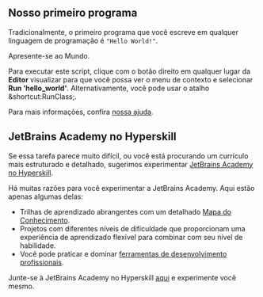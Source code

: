 ## Nosso primeiro programa

Tradicionalmente, o primeiro programa que você escreve em qualquer linguagem de programação é `"Hello World!"`.

Apresente-se ao Mundo.

Para executar este script, clique com o botão direito em qualquer lugar da **Editor** visualizar para que você possa ver o menu de contexto e selecionar **Run 'hello_world'**.
Alternativamente, você pode usar o atalho &shortcut:RunClass;.

Para mais informações, confira [nossa ajuda](https://www.jetbrains.com/help/pycharm/running-and-rerunning-applications.html).

## JetBrains Academy no Hyperskill

Se essa tarefa parece muito difícil, ou você está procurando um currículo mais estruturado e detalhado, sugerimos experimentar [JetBrains Academy no Hyperskill](https://hi.hyperskill.org?utm_source=ide&utm_medium=ide&utm_campaign=ide&utm_content=first-task).

Há muitas razões para você experimentar a JetBrains Academy. Aqui estão apenas algumas delas:

- Trilhas de aprendizado abrangentes com um detalhado [Mapa do Conhecimento](https://hyperskill.org/knowledge-map?utm_source=ide&utm_medium=ide&utm_campaign=ide&utm_content=first-task).
- Projetos com diferentes níveis de dificuldade que proporcionam uma experiência de aprendizado flexível para combinar com seu nível de habilidade.
- Você pode praticar e dominar [ferramentas de desenvolvimento profissionais](https://hyperskill.org/plugin?utm_source=ide&utm_medium=ide&utm_campaign=ide&utm_content=first-task).

Junte-se à JetBrains Academy no Hyperskill [aqui](https://hyperskill.org/onboarding?track=python&utm_source=ide&utm_medium=ide&utm_campaign=ide&utm_content=first-task) e experimente você mesmo.